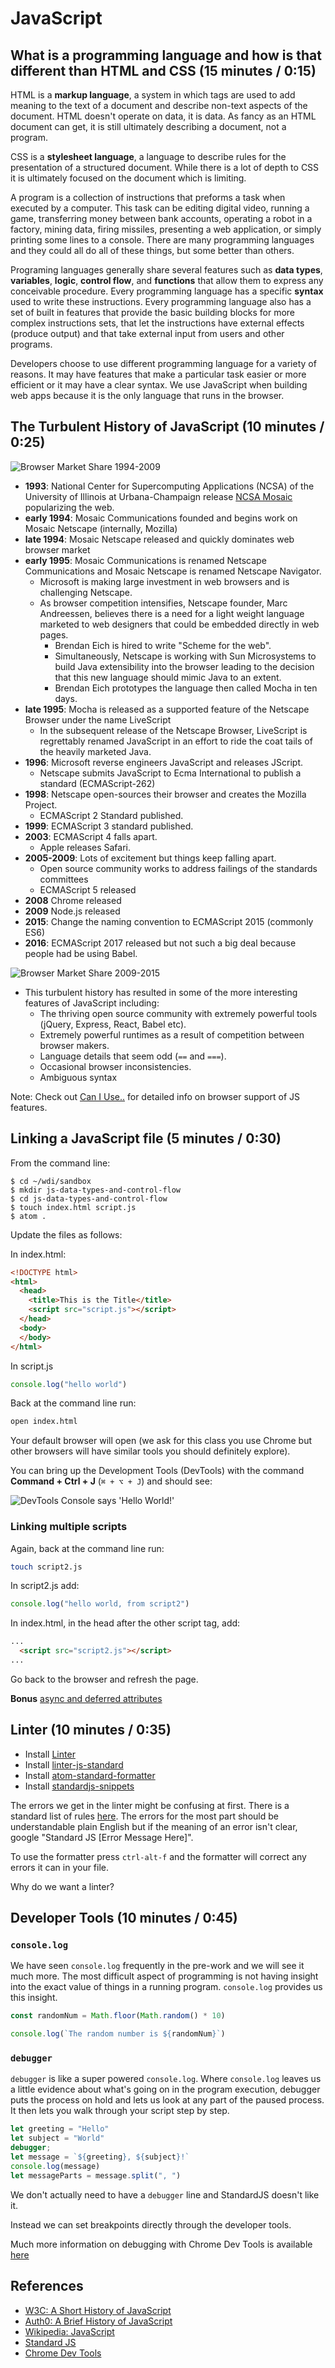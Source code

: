 # JavaScript

## What is a programming language and how is that different than HTML and CSS (15 minutes / 0:15)

HTML is a **markup language**, a system in which tags are used to add meaning to the text of a document and describe non-text aspects of the document.
HTML doesn't operate on data, it is data.
As fancy as an HTML document can get, it is still ultimately describing a document, not a program.

CSS is a **stylesheet language**, a language to describe rules for the presentation of a structured document.
While there is a lot of depth to CSS it is ultimately focused on the document which is limiting.

A program is a collection of instructions that preforms a task when executed by a computer.
This task can be editing digital video, running a game, transferring money between bank accounts, operating a robot in a factory, mining data, firing missiles, presenting a web application, or simply printing some lines to a console.
There are many programming languages and they could all do all of these things, but some better than others.

Programing languages generally share several features such as **data types**, **variables**, **logic**, **control flow**, and **functions** that allow them to express any conceivable procedure.
Every programming language has a specific **syntax** used to write these instructions.
Every programming language also has a set of built in features that provide the basic building blocks for more complex instructions sets, that let the instructions have external effects (produce output) and that take external input from users and other programs.

Developers choose to use different programming language for a variety of reasons.
It may have features that make a particular task easier or more efficient or it may have a clear syntax.
We use JavaScript when building web apps because it is the only language that runs in the browser.

## The Turbulent History of JavaScript (10 minutes / 0:25)

![Browser Market Share 1994-2009](https://upload.wikimedia.org/wikipedia/commons/5/55/Layout_engine_usage_share-2009-01-07.svg)
- **1993**: National Center for Supercomputing Applications (NCSA) of the University of Illinois at Urbana-Champaign release [NCSA Mosaic](https://en.wikipedia.org/wiki/Mosaic_(web_browser)) popularizing the web.
- **early 1994**: Mosaic Communications founded and begins work on Mosaic Netscape (internally, Mozilla)
- **late 1994**: Mosaic Netscape released and quickly dominates web browser market
- **early 1995**: Mosaic Communications is renamed Netscape Communications and Mosaic Netscape is renamed Netscape Navigator.
  - Microsoft is making large investment in web browsers and is challenging Netscape.
  - As browser competition intensifies, Netscape founder, Marc Andreessen, believes there is a need for a light weight language marketed to web designers that could be embedded directly in web pages.
    - Brendan Eich is hired to write "Scheme for the web".
    - Simultaneously, Netscape is working with Sun Microsystems to build Java extensibility into the browser leading to the decision that this new language should mimic Java to an extent.
    - Brendan Eich prototypes the language then called Mocha in ten days.
- **late 1995**: Mocha is released as a supported feature of the Netscape Browser under the name LiveScript
  - In the subsequent release of the Netscape Browser, LiveScript is regrettably renamed JavaScript in an effort to ride the coat tails of the heavily marketed Java.
- **1996**: Microsoft reverse engineers JavaScript and releases JScript.
  - Netscape submits JavaScript to Ecma International to publish a standard (ECMAScript-262)
- **1998**: Netscape open-sources their browser and creates the Mozilla Project.
  - ECMAScript 2 Standard published.
- **1999**: ECMAScript 3 standard published.
- **2003**: ECMAScript 4 falls apart.
  - Apple releases Safari.
- **2005-2009**: Lots of excitement but things keep falling apart.
  - Open source community works to address failings of the standards committees
  - ECMAScript 5 released
- **2008** Chrome released
- **2009** Node.js released
- **2015**: Change the naming convention to ECMAScript 2015 (commonly ES6)
- **2016**: ECMAScript 2017 released but not such a big deal because people had be using Babel.

![Browser Market Share 2009-2015](https://upload.wikimedia.org/wikipedia/commons/8/86/Usage_share_of_web_browsers_%28Source_StatCounter%29.svg)

- This turbulent history has resulted in some of the more interesting features of JavaScript including:
  - The thriving open source community with extremely powerful tools (jQuery, Express, React, Babel etc).
  - Extremely powerful runtimes as a result of competition between browser makers.
  - Language details that seem odd (`==` and `===`).
  - Occasional browser inconsistencies.
  - Ambiguous syntax

Note: Check out [Can I Use..](https://caniuse.com/) for detailed info on browser support of JS features.

## Linking a JavaScript file (5 minutes / 0:30)

From the command line:

```shell
$ cd ~/wdi/sandbox
$ mkdir js-data-types-and-control-flow
$ cd js-data-types-and-control-flow
$ touch index.html script.js
$ atom .
```

Update the files as follows:

In index.html:
```html
<!DOCTYPE html>
<html>
  <head>
    <title>This is the Title</title>
    <script src="script.js"></script>
  </head>
  <body>
  </body>
</html>
```

In script.js
```js
console.log("hello world")
```

Back at the command line run:
```bash
open index.html
```

Your default browser will open (we ask for this class you use Chrome but other browsers will have similar tools you should definitely explore).

You can bring up the Development Tools (DevTools) with the command **Command + Ctrl + J** (`⌘ + ⌥ + J`) and should see:

![DevTools Console says 'Hello World!'](https://user-images.githubusercontent.com/7882341/27314092-830ea8ac-553f-11e7-954f-c8502b382d6d.png)

### Linking multiple scripts

Again, back at the command line run:
```bash
touch script2.js
```

In script2.js add:
```js
console.log("hello world, from script2")
```

In index.html, in the head after the other script tag, add:
```html
...
  <script src="script2.js"></script>
...
```

Go back to the browser and refresh the page.

**Bonus** [async and deferred attributes](http://www.growingwiththeweb.com/2014/02/async-vs-defer-attributes.html)

## Linter (10 minutes / 0:35)

- Install [Linter](https://github.com/steelbrain/linter)
- Install [linter-js-standard](https://github.com/ricardofbarros/linter-js-standard)
- Install [atom-standard-formatter](https://github.com/stephenkubovic/atom-standard-formatter)
- Install [standardjs-snippets](https://github.com/gaboesquivel/atom-standardjs-snippets)

The errors we get in the linter might be confusing at first.
There is a standard list of rules [here](https://standardjs.com/rules.html).
The errors for the most part should be understandable plain English but if the meaning of an error isn't clear, google "Standard JS [Error Message Here]".

To use the formatter press `ctrl-alt-f` and the formatter will correct any errors it can in your file.

Why do we want a linter?

## Developer Tools (10 minutes / 0:45)

### `console.log`

We have seen `console.log` frequently in the pre-work and we will see it much more.
The most difficult aspect of programming is not having insight into the exact value of things in a running program.
`console.log` provides us this insight.

```js
const randomNum = Math.floor(Math.random() * 10)

console.log(`The random number is ${randomNum}`)

```

### `debugger`

`debugger` is like a super powered `console.log`.
Where `console.log` leaves us a little evidence about what's going on in the program execution, debugger puts the process on hold and lets us look at any part of the paused process.
It then lets you walk through your script step by step.

```js
let greeting = "Hello"
let subject = "World"
debugger;
let message = `${greeting}, ${subject}!`
console.log(message)
let messageParts = message.split(", ")
```

We don't actually need to have a `debugger` line and StandardJS doesn't like it.

Instead we can set breakpoints directly through the developer tools.

Much more information on debugging with Chrome Dev Tools is available [here](https://developers.google.com/web/tools/chrome-devtools/javascript/)

## References

- [W3C: A Short History of JavaScript](https://www.w3.org/community/webed/wiki/A_Short_History_of_JavaScript)
- [Auth0: A Brief History of JavaScript](https://auth0.com/blog/a-brief-history-of-javascript/)
- [Wikipedia: JavaScript](https://en.wikipedia.org/wiki/JavaScript)
- [Standard JS](https://standardjs.com/)
- [Chrome Dev Tools](https://developers.google.com/web/tools/chrome-devtools/javascript/)
